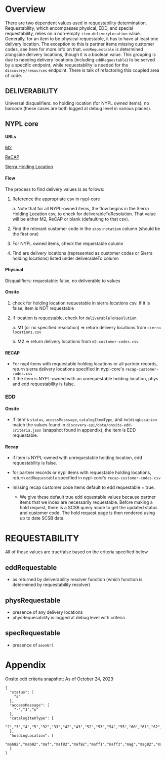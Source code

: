 
# Overview
There are two dependent values used in requestability determination. Requestability, which encompasses physical, EDD, and special requestability, relies on a non-empty `item.deliveryLocation` value. Generally, for an item to be physical requestable, it has to have at least one delivery location. The exception to this is partner items missing customer codes, see here for more info on that. `eddRequestable` is determined alongside delivery locations, though it is a boolean value. This grouping is due to needing delivery locations (including `eddRequestable`) to be served by a specific endpoint, while requestability is needed for the `discovery/resources` endpoint. There is talk of refactoring this coupled area of code.
## DELIVERABILITY
Universal disqualifiers: no holding location (for NYPL owned items), no barcode (these cases are both logged at debug level in various places).
## NYPL core
#### URLs
[M2](https://github.com/NYPL/nypl-core/blob/master/vocabularies/csv/m2CustomerCodes.csv)

[ReCAP](https://github.com/NYPL/nypl-core/blob/master/vocabularies/csv/recapCustomerCodes.csv)

[Sierra Holding Location](https://github.com/NYPL/nypl-core/blob/master/vocabularies/csv/locations.csv)

#### Flow
The process to find delivery values is as follows:
1. Reference the appropriate csv in nypl-core

    a. Note that for all NYPL-owned items, the flow begins in the Sierra Holding Location csv, to check for deliverableToResolution. That value will be either M2, ReCAP or blank (defaulting to that csv).
2. Find the relevant customer code in the `skos:notation` column (should be the first one)
3. For NYPL owned items, check the requestable column
4. Find are delivery locations (represented as customer codes or Sierra holding locations) listed under deliverableTo column
#### Physical
Disqualifiers: requestable: false, no deliverable to values
#### Onsite
1. check for holding location requestable in sierra locations csv. If it is false, item is NOT requestable
2. If location is requestable, check for `deliverableToResolution`

    a. M1 (or no specified resolution) => return delivery locations from `sierra locations.csv`

    b. M2 => return delivery locations from `m2-customer-codes.csv`
#### RECAP
* For nypl items with requestable holding locations or all partner records, return sierra delivery locations specified in nypl-core's `recap-customer-codes.csv`
* If the item is NYPL-owned with an unrequestable holding location, phys and edd requestability is false.

### EDD
#### Onsite
* If item's `status`, `accessMesssage`, `catalogItemType`, and `holdingLocation` match the values found in `discovery-api/data/onsite-edd-criteria.json` (snapshot found in appendix), the item is EDD requestable.
#### Recap
* if item is NYPL-owned with unrequestable holding location, edd requestability is false.
* for partner records or nypl items with requestable holding locations, return `eddRequestable` specified in nypl-core's `recap-customer-codes.csv`
* missing recap customer code items default to edd requestable = true.

    * We give these default true edd equestable values because partner items that we index are necessarily requestable. Before making a hold request, there is a SCSB query made to get the updated status and customer code. The hold request page is then rendered using up to date SCSB data.

# REQUESTABILITY
All of these values are true/false based on the criteria specified below
## eddRequestable
* as returned by deliverability resolver function (which function is determined by requestability resolver)
## physRequestable
* presence of any delivery locations
* physRequesability is logged at debug level with criteria
## specRequestable
* presence of `aeonUrl`

# Appendix
Onsite edd criteria snapshot:
As of October 24, 2023:
```
{
  "status": [
	"a"
  ],
  "accessMessage": [
	"-","1","u"
  ],
  "catalogItemType": [
	"2","3","4","5","32","33","42","43","52","53","54","55","60","61","62","63","64","65"
  ],
  "holdingLocation": [
	"mab82","mab92","maf","maf82","maf92","maff1","maff3","mag","mag82","mag92","magg1","magg2","magg3","magh1","mai","mai82","mai92","maii1","maii2","maii3","maj92","mak","mak82","makk3","mal","mal72","mal82","mal92","mall1","malm2","malv2","map","map82","map92","mapp1","mapp2","mapp3","mas62","mas82","mas92","pad22","pad32","pah","pah32","pam","pam32","par","pat","pat22","pat32","scf","scff1","scff2","scff3"
  ]
}
```
